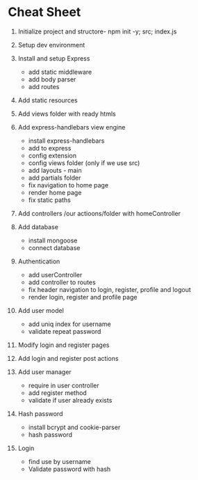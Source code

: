 # Cheat Sheet

1. Initialize project and structore- npm init -y; src; index.js
2. Setup dev environment
3. Install and setup Express
    * add static middleware
    * add body parser
    * add routes
4. Add static resources
5. Add views folder with ready htmls
6. Add express-handlebars view engine
    * install express-handlebars
    * add to express
    * config extension
    * config views folder (only if we use src)
    * add layouts - main
    * add partials folder
    * fix navigation to home page
    * render home page
    * fix static paths
7. Add controllers /our actioons/folder with homeController
8. Add database
    * install mongoose
    * connect database
9. Authentication
    * add userController
    * add controller to routes
    * fix header navigation to login, register, profile and logout
    * render login, register and profile page
10. Add user model
    * add uniq index for username
    * validate repeat password

11. Modify login and register pages
12. Add login and register post actions
13. Add user manager
    * require in user controller
    * add register method
    * validate if user already exists
14. Hash password
    * install bcrypt and cookie-parser
    * hash password
15. Login
    * find use by username
    * Validate password with hash
   


